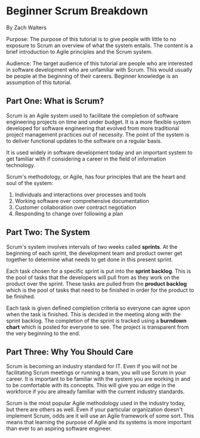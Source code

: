 # Beginner Scrum Breakdown
By Zach Walters

Purpose:
The purpose of this tutorial is to give people with little to no exposure to Scrum an overview of what the system entails. The content is a brief introduction to Agile principles and the Scrum system.

Audience:
The target audience of this tutorial are people who are interested in software development who are unfamiliar with Scrum. This would usually be people at the beginning of their careers. Beginner knowledge is an assumption of this tutorial.

## Part One: What is Scrum?

Scrum is an Agile system used to facilitate the completion of software engineering projects on time and under budget. It is a more flexible system developed for software engineering that evolved from more traditional project management practices out of necessity. The point of the system is to deliver functional updates to the software on a regular basis.

It is used widely in software development today and an important system to get familiar with if considering a career in the field of information technology.

Scrum's methodology, or Agile, has four principles that are the heart and soul of the system:
1. Individuals and interactions over processes and tools
2. Working software over comprehensive documentation
3. Customer collaboration over contract negotiation
4. Responding to change over following a plan

## Part Two: The System

Scrum's system involves intervals of two weeks called **sprints**. At the beginning of each sprint, the development team and product owner get together to determine what needs to get done in this present sprint.

Each task chosen for a specific sprint is put into the **sprint backlog**. This is the pool of tasks that the developers will pull from as they work on the product over the sprint. These tasks are pulled from the **product backlog** which is the pool of tasks that need to be finished in order for the product to be finished.

Each task is given defined completion criteria so everyone can agree upon when the task is finished. This is decided in the meeting along with the sprint backlog. The completion of the sprint is tracked using a **burndown chart** which is posted for everyone to see. The project is transparent from the very beginning to the end.

## Part Three: Why You Should Care

Scrum is becoming an industry standard for IT. Even if you will not be facilitating Scrum meetings or running a team, you will use Scrum in your career. It is important to be familiar with the system you are working in and to be comfortable with its concepts. This will give you an edge in the workforce if you are already familiar with the current industry standards.

Scrum is the most popular Agile methodology used in the industry today, but there are others as well. Even if your particular organization doesn't implement Scrum, odds are it will use an Agile framework of some sort. This means that learning the purpose of Agile and its systems is more important than ever to an aspiring software engineer.

